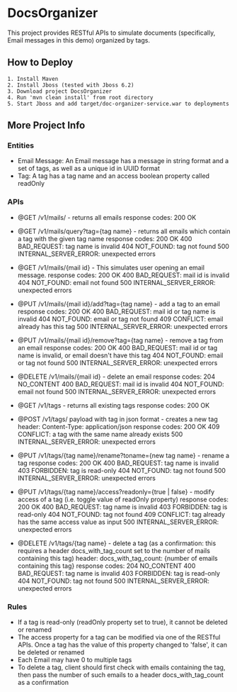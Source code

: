 # DocsOrganizer
This project provides RESTful APIs to simulate documents (specifically, Email messages in this demo) organized by tags.

## How to Deploy
	1. Install Maven
	2. Install Jboss (tested with Jboss 6.2)
	3. Download project DocsOrganizer
	4. Run 'mvn clean install' from root directory
	5. Start Jboss and add target/doc-organizer-service.war to deployments

## More Project Info

### Entities
- Email Message: An Email message has a message in string format and a set of tags, as well as a unique id in UUID format
- Tag: A tag has a tag name and an access boolean property called readOnly


### APIs
- @GET	/v1/mails/	 								- returns all emails
		response codes:
			200 OK

- @GET	/v1/mails/query?tag={tag name}				- returns all emails which contain a tag with the given tag name
		response codes:
			200 OK
			400 BAD_REQUEST: tag name is invalid
			404 NOT_FOUND: tag not found
			500 INTERNAL_SERVER_ERROR: unexpected errors

- @GET	/v1/mails/{mail id}							- This simulates user opening an email message.
		response codes:
			200 OK
			400 BAD_REQUEST: mail id is invalid
			404 NOT_FOUND: email not found
			500 INTERNAL_SERVER_ERROR: unexpected errors

- @PUT	/v1/mails/{mail id}/add?tag={tag name}		- add a tag to an email
		response codes:
			200 OK
			400 BAD_REQUEST: mail id or tag name is invalid
			404 NOT_FOUND: email or tag not found
			409 CONFLICT: email already has this tag
			500 INTERNAL_SERVER_ERROR: unexpected errors

- @PUT	/v1/mails/{mail id}/remove?tag={tag name}	- remove a tag from an email
		response codes:
			200 OK
			400 BAD_REQUEST: mail id or tag name is invalid, or email doesn't have this tag
			404 NOT_FOUND: email or tag not found
			500 INTERNAL_SERVER_ERROR: unexpected errors

- @DELETE /v1/mails/{mail id}						- delete an email
		response codes:
			204 NO_CONTENT
			400 BAD_REQUEST: mail id is invalid
			404 NOT_FOUND: email not found
			500 INTERNAL_SERVER_ERROR: unexpected errors

- @GET	/v1/tags											- returns all existing tags
		response codes:
			200 OK
			
- @POST	/v1/tags/	payload with tag in json format			- creates a new tag
		header: 
			Content-Type: application/json
		response codes:
			200 OK
			409 CONFLICT: a tag with the same name already exists
			500 INTERNAL_SERVER_ERROR: unexpected errors

- @PUT	/v1/tags/{tag name}/rename?toname={new tag name}	- rename a tag
		response codes:
			200 OK
			400 BAD_REQUEST: tag name is invalid
			403 FORBIDDEN: tag is read-only
			404 NOT_FOUND: tag not found
			500 INTERNAL_SERVER_ERROR: unexpected errors

- @PUT	/v1/tags/{tag name}/access?readonly={true | false}	- modify access of a tag (i.e. toggle value of readOnly property)
		response codes:
			200 OK
			400 BAD_REQUEST: tag name is invalid
			403 FORBIDDEN: tag is read-only
			404 NOT_FOUND: tag not found
			409 CONFLICT: tag already has the same access value as input
			500 INTERNAL_SERVER_ERROR: unexpected errors

- @DELETE /v1/tags/{tag name}								- delete a tag (as a confirmation: this requires a header docs_with_tag_count set to the number of mails containing this tag)
		header: 
			docs_with_tag_count: {number of emails containing this tag}
		response codes:
			204 NO_CONTENT
			400 BAD_REQUEST: tag name is invalid
			403 FORBIDDEN: tag is read-only
			404 NOT_FOUND: tag not found
			500 INTERNAL_SERVER_ERROR: unexpected errors


### Rules
- If a tag is read-only (readOnly property set to true), it cannot be deleted or renamed
- The access property for a tag can be modified via one of the RESTful APIs. Once a tag has the value of this property changed to 'false', it can be deleted or renamed
- Each Email may have 0 to multiple tags
- To delete a tag, client should first check with emails containing the tag, then pass the number of such emails to a header docs_with_tag_count as a confirmation

